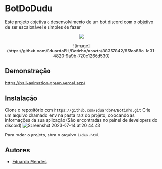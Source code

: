 # BotDoDudu

Este projeto objetiva o desenvolvimento de um bot discord com o objetivo de ser escalonável e simples de fazer.

<p align="center">
  <a href="#"><img src="https://img.shields.io/badge/TypeScript-%23007ACC.svg?style=for-the-badge&logo=typescript&logoColor=white"></a>
</p>



<p align="center">
  ![image](https://github.com/EduardoPH/Botinho/assets/88357842/85faa58a-1e31-4820-9a9b-720c1266d530)

</p>

## Demonstração

https://ball-animation-green.vercel.app/

## Instalação

Clone o repositório com ```https://github.com/EduardoPH/Botinho.git```
Crie um arquivo chamado .env na pasta raiz do projeto, colocando as informações da sua aplicação (São encontradas no painel de developers do discord)
![Screenshot 2023-07-14 at 20 44 43](https://github.com/EduardoPH/Botinho/assets/88357842/417dbc25-f2e3-4f68-b54a-dd28b141e49b)


Para rodar o projeto, abra o arquivo ```index.html```

## Autores

- [Eduardo Mendes](https://www.github.com/EduardoPH)
